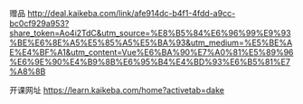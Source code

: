 赠品
http://deal.kaikeba.com/link/afe914dc-b4f1-4fdd-a9cc-bc0cf929a953?share_token=Ao4i2TdC&utm_source=%E8%B5%84%E6%96%99%E9%93%BE%E6%8E%A5%E5%85%A5%E5%BA%93&utm_medium=%E5%BE%AE%E4%BF%A1&utm_content=Vue%E6%BA%90%E7%A0%81%E5%89%96%E6%9E%90%E4%B9%8B%E6%95%B4%E4%BD%93%E6%B5%81%E7%A8%8B


开课网址
https://learn.kaikeba.com/home?activetab=dake